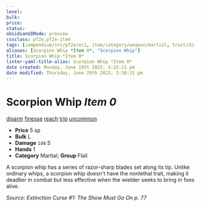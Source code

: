 ```yaml
---
level:
bulk:
price:
status:
obsidianUIMode: preview
cssclass: pf2e,pf2e-item
tags: [compendium/src/pf2e/ec1, item/category/weapon/martial, trait/disarm, trait/finesse, trait/reach, trait/trip, trait/uncommon]
aliases: [Scorpion Whip *Item 0*, "Scorpion Whip"]
title: Scorpion Whip *Item 0*
linter-yaml-title-alias: Scorpion Whip *Item 0*
date created: Monday, June 19th 2023, 5:15:11 pm
date modified: Thursday, June 29th 2023, 5:30:31 pm
---
```


# Scorpion Whip *Item 0*

[disarm](rules/traits/disarm.md) [finesse](rules/traits/finesse.md) [reach](rules/traits/reach.md) [trip](rules/traits/trip.md) [uncommon](rules/traits/uncommon.md)  

- **Price** 5 sp
- **Bulk** L
- **Damage** `1d4` S
- **Hands** 1
- **Category** Martial; **Group** Flail

A scorpion whip has a series of razor-sharp blades set along its tip. Unlike ordinary whips, a scorpion whip doesn't have the nonlethal trait, making it deadlier in combat but less effective when the wielder seeks to bring in foes alive.

*Source: Extinction Curse #1: The Show Must Go On p. 77*
